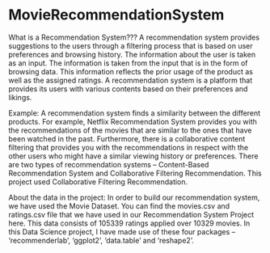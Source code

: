 # MovieRecommendationSystem

What is a Recommendation System???
A recommendation system provides suggestions to the users through a filtering process that is based on user preferences and browsing history. The information about the user is taken as an input. The information is taken from the input that is in the form of browsing data. This information reflects the prior usage of the product as well as the assigned ratings. A recommendation system is a platform that provides its users with various contents based on their preferences and likings.

Example:
A recommendation system finds a similarity between the different products. For example, Netflix Recommendation System provides you with the recommendations of the movies that are similar to the ones that have been watched in the past. Furthermore, there is a collaborative content filtering that provides you with the recommendations in respect with the other users who might have a similar viewing history or preferences. There are two types of recommendation systems – Content-Based Recommendation System and Collaborative Filtering Recommendation. This project used Collaborative Filtering Recommendation.

About the data in the project:
In order to build our recommendation system, we have used the Movie Dataset. You can find the movies.csv and ratings.csv file that we have used in our Recommendation System Project here. This data consists of 105339 ratings applied over 10329 movies.
In this Data Science project, I have made use of these four packages – ‘recommenderlab’, ‘ggplot2’, ‘data.table’ and ‘reshape2’.
